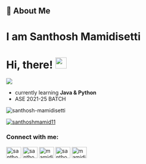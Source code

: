 ## 🚀 About Me 
# I am Santhosh Mamidisetti
# Hi, there! <img src="https://raw.githubusercontent.com/MartinHeinz/MartinHeinz/master/wave.gif" width="30px">
<img src="https://c.tenor.com/meiDmToBf4sAAAAC/anime-wave.gif">

- currently learning **Java & Python**
- ASE 2021-25 BATCH
<p align="left"> <img src="https://komarev.com/ghpvc/?username=santhosh-mamidisetti&label=Profile%20views&color=0e75b6&style=flat" alt="santhosh-mamidisetti" /> </p>

<p align="left"> <a href="https://twitter.com/santhoshmamid11" target="blank"><img src="https://img.shields.io/twitter/follow/santhoshmamid11?logo=twitter&style=for-the-badge" alt="santhoshmamid11" /></a> </p>
<h3 align="left">Connect with me:</h3>
<p align="left">
<a href="https://twitter.com/santhoshmamid11" target="blank"><img align="center" src="https://raw.githubusercontent.com/rahuldkjain/github-profile-readme-generator/master/src/images/icons/Social/twitter.svg" alt="santhoshmamid11" height="30" width="40" /></a>
<a href="https://linkedin.com/in/santhosh-mamidisetti" target="blank"><img align="center" src="https://raw.githubusercontent.com/rahuldkjain/github-profile-readme-generator/master/src/images/icons/Social/linked-in-alt.svg" alt="santhosh-mamidisetti" height="30" width="40" /></a>
<a href="https://fb.com/mamidisetti.santhosh" target="blank"><img align="center" src="https://raw.githubusercontent.com/rahuldkjain/github-profile-readme-generator/master/src/images/icons/Social/facebook.svg" alt="mamidisetti.santhosh" height="30" width="40" /></a>
<a href="https://instagram.com/santhosh_mamidisetti" target="blank"><img align="center" src="https://raw.githubusercontent.com/rahuldkjain/github-profile-readme-generator/master/src/images/icons/Social/instagram.svg" alt="santhosh_mamidisetti" height="30" width="40" /></a>
<a href="https://www.hackerrank.com/mamidisettisant1" target="blank"><img align="center" src="https://raw.githubusercontent.com/rahuldkjain/github-profile-readme-generator/master/src/images/icons/Social/hackerrank.svg" alt="mamidisettisant1" height="30" width="40" /></a>
</p>

